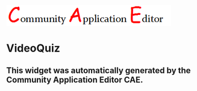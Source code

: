 ![CAE](https://github.com/CAE-Mario/application-Session3/blob/gh-pages/frontendComponent-VideoQuiz/img/logo.png)  

VideoQuiz
===================


This widget was automatically generated by the Community Application Editor CAE.  
---------------
